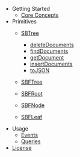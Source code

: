 - Getting Started
    - [Core Concepts](getting-started/core-concepts.md) 
- Primitives 
    - [SBTree](primitives/SBTree/SBTree.md)
        - [deleteDocuments](primitives/SBTree/methods/deleteDocuments)
        - [findDocuments](primitives/SBTree/methods/findDocuments)
        - [getDocument](primitives/SBTree/methods/getDocument)
        - [insertDocuments](primitives/SBTree/methods/insertDocuments)
        - [toJSON](primitives/SBTree/methods/toJSON)

    - [SBFTree](primitives/SBFTree/SBFTree.md)
    - [SBFRoot](primitives/SBFRoot/SBFRoot.md)
    - [SBFNode](primitives/SBFNode/SBFNode.md)
    - [SBFLeaf](primitives/SBFLeaf/SBFLeaf.md)
- Usage
    - [Events](usage/events.md)
    - [Queries](usage/queries.md)
- [License](LICENSE)
